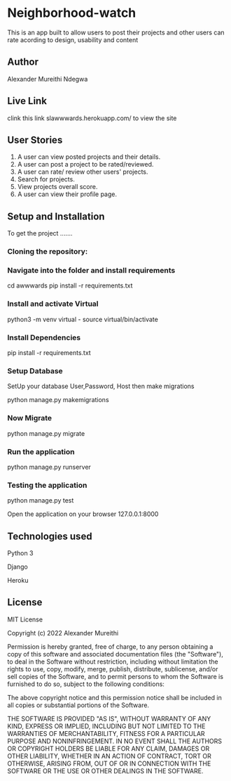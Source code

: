 # Neighborhood-watch

This is an app built to allow users to post their projects and other users can rate acording to design, usability and content

## Author
Alexander Mureithi Ndegwa

## Live Link
clink this link slawwwards.herokuapp.com/ to view the site

## User Stories
1. A user can view posted projects and their details.
2. A user can post a project to be rated/reviewed.
3. A user can rate/ review other users' projects.
4. Search for projects.
5. View projects overall score.
6. A user can view their profile page.

## Setup and Installation
To get the project .......

### Cloning the repository:


### Navigate into the folder and install requirements

cd awwwards pip install -r requirements.txt 

### Install and activate Virtual

 python3 -m venv virtual - source virtual/bin/activate 

### Install Dependencies

pip install -r requirements.txt 

### Setup Database

SetUp your database User,Password, Host then make migrations

python manage.py makemigrations 

### Now Migrate

python manage.py migrate 

### Run the application

python manage.py runserver 

### Testing the application

python manage.py test 

Open the application on your browser 127.0.0.1:8000

## Technologies used

Python 3

Django 

Heroku

## License

MIT License

Copyright (c) 2022 Alexander Mureithi

Permission is hereby granted, free of charge, to any person obtaining a copy
of this software and associated documentation files (the "Software"), to deal
in the Software without restriction, including without limitation the rights
to use, copy, modify, merge, publish, distribute, sublicense, and/or sell
copies of the Software, and to permit persons to whom the Software is
furnished to do so, subject to the following conditions:

The above copyright notice and this permission notice shall be included in all
copies or substantial portions of the Software.

THE SOFTWARE IS PROVIDED "AS IS", WITHOUT WARRANTY OF ANY KIND, EXPRESS OR
IMPLIED, INCLUDING BUT NOT LIMITED TO THE WARRANTIES OF MERCHANTABILITY,
FITNESS FOR A PARTICULAR PURPOSE AND NONINFRINGEMENT. IN NO EVENT SHALL THE
AUTHORS OR COPYRIGHT HOLDERS BE LIABLE FOR ANY CLAIM, DAMAGES OR OTHER
LIABILITY, WHETHER IN AN ACTION OF CONTRACT, TORT OR OTHERWISE, ARISING FROM,
OUT OF OR IN CONNECTION WITH THE SOFTWARE OR THE USE OR OTHER DEALINGS IN THE
SOFTWARE.
